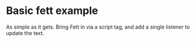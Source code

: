 # Basic fett example

As simple as it gets. Bring Fett in via a script tag, and add a single listener to update the text.
